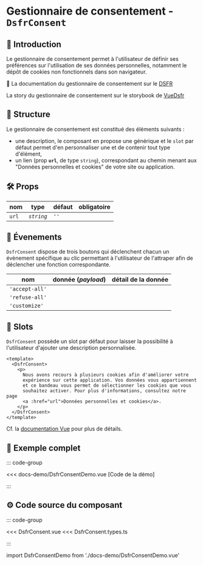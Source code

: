 # Gestionnaire de consentement - `DsfrConsent`

## 🌟 Introduction

Le gestionnaire de consentement permet à l'utilisateur de définir ses préférences sur l'utilisation de ses données personnelles, notamment le dépôt de cookies non fonctionnels dans son navigateur.

🏅 La documentation du gestionnaire de consentement sur le [DSFR](https://www.systeme-de-design.gouv.fr/elements-d-interface/composants/gestionnaire-de-consentement)

<VIcon name="vi-file-type-storybook" /> La story du gestionnaire de consentement sur le storybook de [VueDsfr](https://storybook.vue-ds.fr/?path=/docs/composants-dsfrconsent--docs)

## 📐 Structure

Le gestionnaire de consentement est constitué des éléments suivants :

- une description, le composant en propose une générique et le `slot` par défaut permet d'en personnaliser une et de contenir tout type d'élément,
- un lien (prop **`url`**, de type `string`), correspondant au chemin menant aux "Données personnelles et cookies" de votre site ou application.

## 🛠️ Props

|  nom                    |   type        |  défaut          | obligatoire |
| ----------------------- | ---------     | ---------------- | --------    |
| `url`                   | *`string`*    | `''`             |             |

## 📡 Évenements

`DsfrConsent` dispose de trois boutons qui déclenchent chacun un évènement spécifique au clic permettant à l'utilisateur de l'attraper afin de déclencher une fonction correspondante.

|  nom                   |  donnée (*payload*)  | détail de la donnée  |
| ---------------------- | -------------------- | -------------------- |
| `'accept-all'`         |                      |                      |
| `'refuse-all'`         |                      |                      |
| `'customize'`          |                      |                      |

## 🧩 Slots

`DsfrConsent` possède un slot par défaut pour laisser la possibilité à l'utilisateur d'ajouter une description personnalisée.

```vue{6,15,16,25,26}
<template>
  <DsfrConsent>
    <p>
      Nous avons recours à plusieurs cookies afin d'améliorer votre
      expérience sur cette application. Vos données vous appartiennent
      et ce bandeau vous permet de sélectionner les cookies que vous
      souhaitez activer. Pour plus d'informations, consultez notre page
      <a :href="url">Données personnelles et cookies</a>.
    </p>
  </DsfrConsent>
</template>
```

Cf. la [documentation Vue](https://vuejs.org/guide/essentials/event-handling.html#accessing-event-argument-in-inline-handlers) pour plus de détails.

## 📝 Exemple complet

::: code-group

<Story data-title="Démo" min-h="200px">
  <DsfrConsentDemo />
</Story>

<<< docs-demo/DsfrConsentDemo.vue [Code de la démo]

:::

## ⚙️ Code source du composant

::: code-group

<<< DsfrConsent.vue
<<< DsfrConsent.types.ts

:::

import DsfrConsentDemo from './docs-demo/DsfrConsentDemo.vue'
</script>
